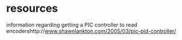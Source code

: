 # resources

information regarding getting a PIC controller to read encodershttp://www.shawnlankton.com/2005/03/pic-pid-controller/

